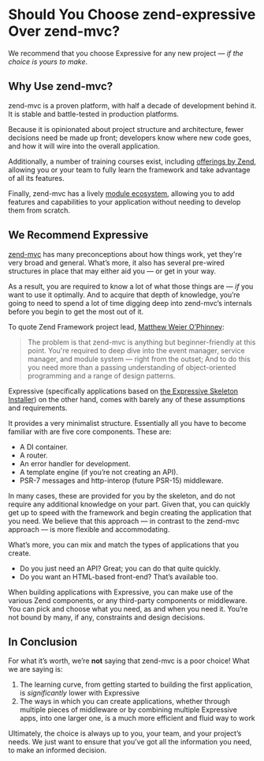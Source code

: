 # Should You Choose zend-expressive Over zend-mvc?

We recommend that you choose Expressive for any new project &mdash; _if the
choice is yours to make_.

## Why Use zend-mvc?

zend-mvc is a proven platform, with half a decade of development behind it. It
is stable and battle-tested in production platforms.

Because it is opinionated about project structure and architecture, fewer
decisions need be made up front; developers know where new code goes, and how it
will wire into the overall application.

Additionally, a number of training courses exist, including [offerings by
Zend](http://www.zend.com/en/services/training/zf-fundamentals-i), allowing you
or your team to fully learn the framework and take advantage of all its features.

Finally, zend-mvc has a lively [module ecosystem](https://packagist.org/search/?q=zf2),
allowing you to add features and capabilities to your application without
needing to develop them from scratch.

## We Recommend Expressive

[zend-mvc](https://github.com/zendframework/zend-mvc) has many preconceptions
about how things work, yet they're very broad and general. What’s more, it
also has several pre-wired structures in place that may either aid you &mdash;
or get in your way.

As a result, you are required to know a lot of what those things are &mdash; *if* you
want to use it optimally. And to acquire that depth of knowledge, you’re going
to need to spend a lot of time digging deep into zend-mvc’s internals before
you begin to get the most out of it.

To quote Zend Framework project lead, [Matthew Weier O’Phinney](https://mwop.net):

> The problem is that zend-mvc is anything but beginner-friendly at this point.
> You're required to deep dive into the event manager, service manager, and
> module system &mdash; right from the outset; And to do this you need more than a
> passing understanding of object-oriented programming and a range of design
> patterns.

Expressive (specifically applications based on
[the Expressive Skeleton Installer](https://docs.zendframework.com/zend-expressive/getting-started/skeleton/))
on the other hand, comes with barely any of these assumptions and requirements.

It provides a very minimalist structure. Essentially all you have to become
familiar with are five core components. These are:

- A DI container.
- A router.
- An error handler for development.
- A template engine (if you’re not creating an API).
- PSR-7 messages and http-interop (future PSR-15) middleware.

In many cases, these are provided for you by the skeleton, and do not require
any additional knowledge on your part. Given that, you can quickly get up to
speed with the framework and begin creating the application that you need. We
believe that this approach &mdash; in contrast to the zend-mvc approach &mdash;
is more flexible and accommodating.

What’s more, you can mix and match the types of applications that you create.

- Do you just need an API? Great; you can do that quite quickly.
- Do you want an HTML-based front-end? That’s available too.

When building applications with Expressive, you can make use of the various Zend
components, or any third-party components or middleware. You can pick and
choose what you need, as and when you need it. You’re not bound by many, if
any, constraints and design decisions.

## In Conclusion

For what it’s worth, we’re **not** saying that zend-mvc is a poor choice!  What
we are saying is:

1. The learning curve, from getting started to building the first application,
   is _significantly_ lower with Expressive
2. The ways in which you can create applications, whether through multiple
   pieces of middleware or by combining multiple Expressive apps, into one
   larger one, is a much more efficient and fluid way to work

Ultimately, the choice is always up to you, your team, and your project’s needs.
We just want to ensure that you’ve got all the information you need, to make an
informed decision.
